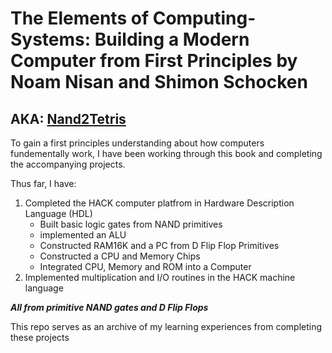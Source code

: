 # The Elements of Computing-Systems: Building a Modern Computer from First Principles by Noam Nisan and Shimon Schocken
## AKA: [Nand2Tetris](https://www.nand2tetris.org/)

To gain a first principles understanding about how computers fundementally work, I have been working through this book and completing the accompanying projects.

Thus far, I have:
1. Completed the HACK computer platfrom in Hardware Description Language (HDL)
   - Built basic logic gates from NAND primitives
   - implemented an ALU
   - Constructed RAM16K and a PC from D Flip Flop Primitives
   - Constructed a CPU and Memory Chips
   - Integrated CPU, Memory and ROM into a Computer
2. Implemented multiplication and I/O routines in the HACK machine language

***All from primitive NAND gates and D Flip Flops***

This repo serves as an archive of my learning experiences from completing these projects
